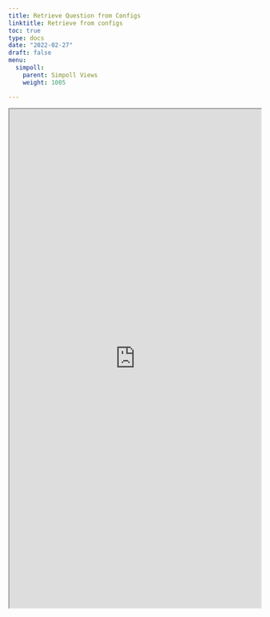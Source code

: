 ```yaml
---
title: Retrieve Question from Configs
linktitle: Retrieve from configs
toc: true
type: docs
date: "2022-02-27"
draft: false
menu:
  simpoll:
    parent: Simpoll Views
    weight: 1005

---
```



<iframe
src='https://share.streamlit.io/rhdzmota/simpoll-streamlit/main/app.py?view=question_configs'
height="1000"
width="100%">
</iframe>

